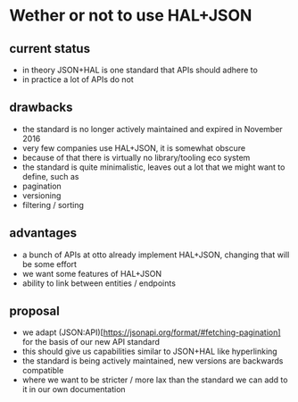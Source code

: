 # Wether or not to use HAL+JSON

## current status

- in theory JSON+HAL is one standard that APIs should adhere to
- in practice a lot of APIs do not

## drawbacks

- the standard is no longer actively maintained and expired in November 2016
- very few companies use HAL+JSON, it is somewhat obscure
 - because of that there is virtually no library/tooling eco system
- the standard is quite minimalistic, leaves out a lot that we might want to define, such as
 - pagination
 - versioning
 - filtering / sorting

## advantages

- a bunch of APIs at otto already implement HAL+JSON, changing that will be some effort
- we want some features of HAL+JSON
 - ability to link between entities / endpoints

## proposal

- we adapt (JSON:API)[https://jsonapi.org/format/#fetching-pagination] for the basis of our new API standard
 - this should give us capabilities similar to JSON+HAL like hyperlinking
 - the standard is being actively maintained, new versions are backwards compatible
 - where we want to be stricter / more lax than the standard we can add to it in our own documentation
